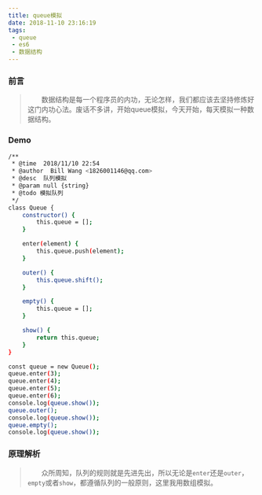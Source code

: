 ```yaml
---
title: queue模拟
date: 2018-11-10 23:16:19
tags:
 - queue
 - es6
 - 数据结构
---
```


### 前言
>&emsp;&emsp;数据结构是每一个程序员的内功，无论怎样，我们都应该去坚持修炼好这门内功心法。废话不多讲，开始queue模拟，今天开始，每天模拟一种数据结构。

### Demo

```bash
/**
 * @time  2018/11/10 22:54
 * @author  Bill Wang <1826001146@qq.com>
 * @desc  队列模拟
 * @param null {string}
 * @todo 模拟队列
 */
class Queue {
    constructor() {
        this.queue = [];
    }

    enter(element) {
        this.queue.push(element);
    }

    outer() {
        this.queue.shift();
    }

    empty() {
        this.queue = [];
    }

    show() {
        return this.queue;
    }
}

const queue = new Queue();
queue.enter(3);
queue.enter(4);
queue.enter(5);
queue.enter(6);
console.log(queue.show());
queue.outer();
console.log(queue.show());
queue.empty();
console.log(queue.show());
```
### 原理解析

>&emsp;&emsp;众所周知，队列的规则就是先进先出，所以无论是`enter`还是`outer`，`empty`或者`show`，都遵循队列的一般原则，这里我用数组模拟。

